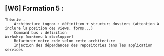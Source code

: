 ## [W6] Formation 5 :

    Théorie :
        Architecture iognon : définition + structure dossiers (attention à inclure la position des views, forms...)
        Command bus : définition
    Workshop [contenu à développer]
        Refactorer notre code selon cette architecture
        Injection des dépendances des repositories dans les application services
